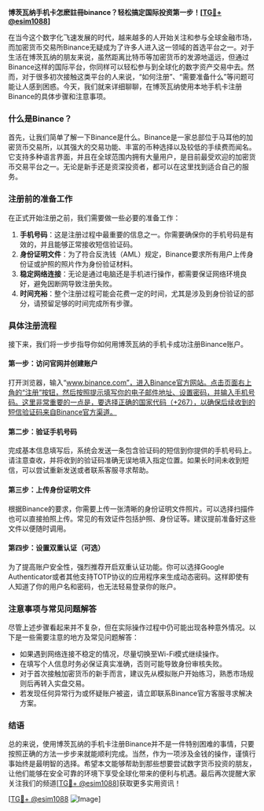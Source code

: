 **博茨瓦纳手机卡怎麽註冊binance？轻松搞定国际投资第一步！[[TG💪+ @esim1088](https://t.me/s/esim1088)]**

在当今这个数字化飞速发展的时代，越来越多的人开始关注和参与全球金融市场，而加密货币交易所Binance无疑成为了许多人进入这一领域的首选平台之一。对于生活在博茨瓦纳的朋友来说，虽然距离比特币等加密货币的发源地遥远，但通过Binance这样的国际平台，你同样可以轻松参与到全球化的数字资产交易中去。然而，对于很多初次接触这类平台的人来说，“如何注册”、“需要准备什么”等问题可能让人感到困惑。今天，我们就来详细聊聊，在博茨瓦纳使用本地手机卡注册Binance的具体步骤和注意事项。

### 什么是Binance？

首先，让我们简单了解一下Binance是什么。Binance是一家总部位于马耳他的加密货币交易所，以其强大的交易功能、丰富的币种选择以及较低的手续费而闻名。它支持多种语言界面，并且在全球范围内拥有大量用户，是目前最受欢迎的加密货币交易平台之一。无论是新手还是资深投资者，都可以在这里找到适合自己的服务。

### 注册前的准备工作

在正式开始注册之前，我们需要做一些必要的准备工作：

1. **手机号码**：这是注册过程中最重要的信息之一。你需要确保你的手机号码是有效的，并且能够正常接收短信验证码。
2. **身份证明文件**：为了符合反洗钱（AML）规定，Binance要求所有用户上传身份证或护照的照片作为身份验证材料。
3. **稳定网络连接**：无论是通过电脑还是手机进行操作，都需要保证网络环境良好，避免因断网导致注册失败。
4. **时间充裕**：整个注册过程可能会花费一定的时间，尤其是涉及到身份验证的部分，请预留足够的时间完成所有步骤。

### 具体注册流程

接下来，我们将一步步指导你如何用博茨瓦纳的手机卡成功注册Binance账户。

#### 第一步：访问官网并创建账户

打开浏览器，输入“www.binance.com”，进入Binance官方网站。点击页面右上角的“注册”按钮，然后按照提示填写你的电子邮件地址、设置密码，并输入手机号码。这里非常重要的一点是，要选择正确的国家代码（+267），以确保后续收到的短信验证码来自Binance官方渠道。

#### 第二步：验证手机号码

完成基本信息填写后，系统会发送一条包含验证码的短信到你提供的手机号码上。请注意查收，并将收到的验证码准确无误地填入指定位置。如果长时间未收到短信，可以尝试重新发送或者联系客服寻求帮助。

#### 第三步：上传身份证明文件

根据Binance的要求，你需要上传一张清晰的身份证明文件照片。可以选择扫描件也可以直接拍照上传。常见的有效证件包括护照、身份证等。建议提前准备好这些文件以便随时调用。

#### 第四步：设置双重认证（可选）

为了提高账户安全性，强烈推荐开启双重认证功能。你可以选择Google Authenticator或者其他支持TOTP协议的应用程序来生成动态密码。这样即使有人知道了你的用户名和密码，也无法轻易登录你的账户。

### 注意事项与常见问题解答

尽管上述步骤看起来并不复杂，但在实际操作过程中仍可能出现各种意外情况。以下是一些需要注意的地方及常见问题解答：

- 如果遇到网络连接不稳定的情况，尽量切换至Wi-Fi模式继续操作。
- 在填写个人信息时务必保证真实准确，否则可能导致身份审核失败。
- 对于首次接触加密货币的新手而言，建议先从模拟账户开始练习，熟悉市场规则后再转入实盘交易。
- 若发现任何异常行为或怀疑账户被盗，请立即联系Binance官方客服寻求解决方案。

### 结语

总的来说，使用博茨瓦纳的手机卡注册Binance并不是一件特别困难的事情，只要按照正确的方法一步步来就能顺利完成。当然，作为一项涉及金钱的操作，谨慎行事始终是最明智的选择。希望本文能够帮助到那些想要尝试数字货币投资的朋友，让他们能够在安全可靠的环境下享受全球化带来的便利与机遇。最后再次提醒大家关注我们的频道[[TG💪+ @esim1088](https://t.me/s/esim1088)]获取更多实用资讯！

[[TG💪+ @esim1088](https://t.me/s/esim1088) ![Image](https://i.postimg.cc/4NQfJmqS/Snipaste-2025-05-13-00-14-12.png)]
